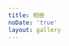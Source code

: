 ```yaml
---
title: 相册
noDate: 'true'
layout: gallery
---
```


<link type="text/css" href="/fancybox/jquery.fancybox.css" rel="stylesheet">
<div class="instagram"><section class="archives album"><ul class="img-box-ul"></ul></section></div>

<script src="/js/require.js"></script>
<script src="/js/photo.js"></script>